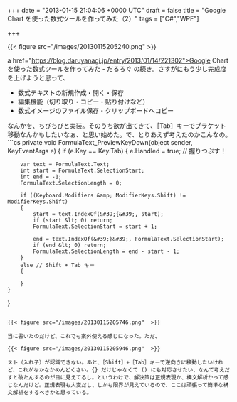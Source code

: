 
+++
date = "2013-01-15 21:04:06 +0000 UTC"
draft = false
title = "Google Chart を使った数式ツールを作ってみた（2）"
tags = ["C#","WPF"]

+++


{{< figure src="/images/20130115205240.png"  >}}

a href="https://blog.daruyanagi.jp/entry/2013/01/14/221302">Google Chart を使った数式ツールを作ってみた - だるろぐ</a> の続き。さすがにもう少し完成度を上げようと思って、

<ul>
<li>数式テキストの新規作成・開く・保存</li>
<li>編集機能（切り取り・コピー・貼り付けなど）</li>
<li>数式イメージのファイル保存・クリップボードへコピー</li>
</ul>なんかを、ちびちびと実装。そのうち欲が出てきて、［Tab］キーでブラケット移動なんかもしたいなぁ、と思い始めた。で、とりあえず考えたのかこんなの。
```cs
private void FormulaText_PreviewKeyDown(object sender, KeyEventArgs e)
{
    if (e.Key == Key.Tab)
    {
        e.Handled = true; // 握りつぶす！

        var text = FormulaText.Text;
        int start = FormulaText.SelectionStart;
        int end = -1;
        FormulaText.SelectionLength = 0;

        if ((Keyboard.Modifiers &amp; ModifierKeys.Shift) != ModifierKeys.Shift)
        {
            start = text.IndexOf(&#39;{&#39;, start);
            if (start &lt; 0) return;
            FormulaText.SelectionStart = start + 1;

            end = text.IndexOf(&#39;}&#39;, FormulaText.SelectionStart);
            if (end &lt; 0) return;
            FormulaText.SelectionLength = end - start - 1;
        }
        else // Shift + Tab キー
        {
            
        }
    }
}

```

{{< figure src="/images/20130115205746.png"  >}}

当に書いたのだけど、これでも案外使える感じになった。ただ、

{{< figure src="/images/20130115205946.png"  >}}

スト（入れ子）が認識できない。あと、［Shift］+［Tab］キーで逆向きに移動したいけれど、これがなかなかめんどくさい。{} だけじゃなくて () にも対応させたい、なんて考えだすと破たんするのが目に見えてるし。というわけで、解決策は正規表現か、構文解析かって感じなんだけど。正規表現も大変だし、しかも限界が見えているので、ここは頑張って簡単な構文解析をするべきかと思っている。


